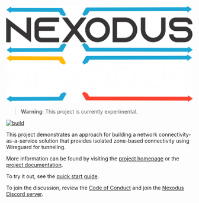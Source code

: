 ![Nexodus](docs/assets/wordmark.png#gh-light-mode-only)
![Nexodus](docs/assets/wordmark_dark.png#gh-dark-mode-only)

> **Warning**: This project is currently experimental.

[![build](https://github.com/nexodus-io/nexodus/actions/workflows/build.yml/badge.svg)](https://github.com/nexodus-io/nexodus/actions/workflows/build.yml)

This project demonstrates an approach for building a network connectivity-as-a-service solution that provides isolated zone-based connectivity using Wireguard for tunneling.

More information can be found by visiting the [project homepage](https://nexodus.io) or the [project documentation](https://docs.nexodus.io).

To try it out, see the [quick start guide](https://docs.nexodus.io/quickstart).

To join the discussion, review the [Code of Conduct](CODE_OF_CONDUCT.md) and join the [Nexodus Discord server](https://discord.gg/4RyhDSkWmK).